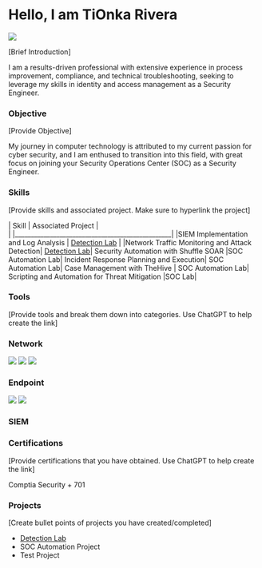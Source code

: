 # Hello, I am TiOnka Rivera
<a href = "www.linkedin.com/in/
TiOnkaRivera"><img src="https://img.shields.io/badge/-LinkedIn-0072b1?&style=for-the-badge&logo=linkedin&logoColor=white" /></a>

[Brief Introduction]

I am a results-driven professional with extensive experience in process improvement, compliance, and technical troubleshooting, seeking to leverage my skills in identity and access management as a Security Engineer.

### Objective
[Provide Objective]

My journey in computer technology is attributed to my current passion for cyber security, and I am enthused to transition into this field, with great focus on joining your Security Operations Center (SOC) as a Security Engineer.

### Skills
[Provide skills and associated project. Make sure to hyperlink the project]

| Skill                                            | Associated Project                           |   
|                                                  |_________________________________________________|
|SIEM Implementation and Log Analysis              | <a href="https://https://github.com/TiOnka/Detection-Lab">Detection Lab</a>  |
|Network Traffic Monitoring and Attack Detection| <a href="https://google.com">Detection Lab</a>|
Security Automation with Shuffle SOAR  |SOC Automation Lab|
Incident Response Planning and Execution| SOC Automation Lab|
Case Management with TheHive | SOC Automation Lab|
Scripting and Automation for Threat Mitigation |SOC Lab|

### Tools
[Provide tools and break them down into categories. Use ChatGPT to help create the link]

### Network
<div>
  <img src="https://img.shields.io/badge/-Wireshark-1679A7?&style=for-the-badge&logo=Wireshark&logoColor=white" />
  <img src="https://img.shields.io/badge/ -Suricata -EF3B2D?&style=for-the-badge&logo=Suricata&logoColor=white" />
  <img src="https://img.shields.io/badge/ -Zeek - 777BB4?&style=for-the-badge&logo=Zeek&logoColor=white" />
</div>

### Endpoint
<div>
  <img src="https://img.shields.io/badge/-Microsoft_Defender_for_Endpoint-00A4EF?&style=for-the-badge&logo=Microsoft&logoColor=white" />
  <img src="https://img.shields.io/badge/-Velociraptor-4B275F?&style=for-the-badge&logo=Velociraptor&logocolor=white" />
</div>

### SIEM
<div>
  
</div>

### Certifications
[Provide certifications that you have obtained. Use ChatGPT to help create the link]
<div>
  Comptia Security + 701
</div>

### Projects
[Create bullet points of projects you have created/completed]
- <a href="https://https://github.com/TiOnka/Detection-Lab">Detection Lab</a>  
- SOC Automation Project
- Test Project

